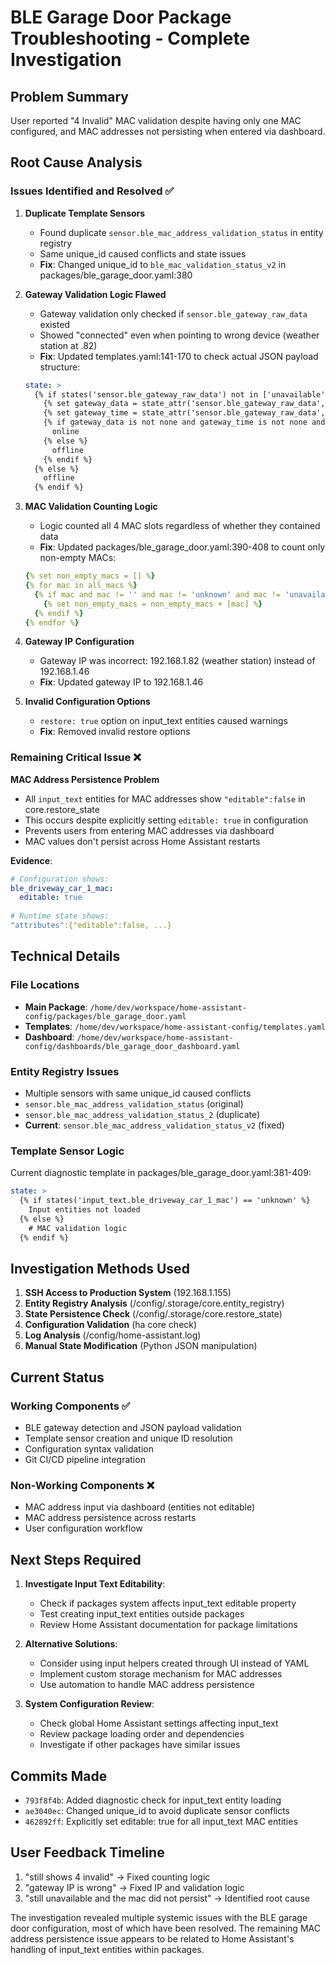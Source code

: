 # BLE Garage Door Package Troubleshooting - Complete Investigation

## Problem Summary
User reported "4 Invalid" MAC validation despite having only one MAC configured, and MAC addresses not persisting when entered via dashboard.

## Root Cause Analysis

### Issues Identified and Resolved ✅

1. **Duplicate Template Sensors**
   - Found duplicate `sensor.ble_mac_address_validation_status` in entity registry
   - Same unique_id caused conflicts and state issues
   - **Fix**: Changed unique_id to `ble_mac_validation_status_v2` in packages/ble_garage_door.yaml:380

2. **Gateway Validation Logic Flawed**
   - Gateway validation only checked if `sensor.ble_gateway_raw_data` existed
   - Showed "connected" even when pointing to wrong device (weather station at .82)
   - **Fix**: Updated templates.yaml:141-170 to check actual JSON payload structure:
   ```yaml
   state: >
     {% if states('sensor.ble_gateway_raw_data') not in ['unavailable', 'unknown'] %}
       {% set gateway_data = state_attr('sensor.ble_gateway_raw_data', 'devices') %}
       {% set gateway_time = state_attr('sensor.ble_gateway_raw_data', 'time') %}
       {% if gateway_data is not none and gateway_time is not none and gateway_data is iterable %}
         online
       {% else %}
         offline
       {% endif %}
     {% else %}
       offline
     {% endif %}
   ```

3. **MAC Validation Counting Logic**
   - Logic counted all 4 MAC slots regardless of whether they contained data
   - **Fix**: Updated packages/ble_garage_door.yaml:390-408 to count only non-empty MACs:
   ```yaml
   {% set non_empty_macs = [] %}
   {% for mac in all_macs %}
     {% if mac and mac != '' and mac != 'unknown' and mac != 'unavailable' %}
       {% set non_empty_macs = non_empty_macs + [mac] %}
     {% endif %}
   {% endfor %}
   ```

4. **Gateway IP Configuration**
   - Gateway IP was incorrect: 192.168.1.82 (weather station) instead of 192.168.1.46
   - **Fix**: Updated gateway IP to 192.168.1.46

5. **Invalid Configuration Options**
   - `restore: true` option on input_text entities caused warnings
   - **Fix**: Removed invalid restore options

### Remaining Critical Issue ❌

**MAC Address Persistence Problem**
- All `input_text` entities for MAC addresses show `"editable":false` in core.restore_state
- This occurs despite explicitly setting `editable: true` in configuration
- Prevents users from entering MAC addresses via dashboard
- MAC values don't persist across Home Assistant restarts

**Evidence**:
```yaml
# Configuration shows:
ble_driveway_car_1_mac:
  editable: true
  
# Runtime state shows:
"attributes":{"editable":false, ...}
```

## Technical Details

### File Locations
- **Main Package**: `/home/dev/workspace/home-assistant-config/packages/ble_garage_door.yaml`
- **Templates**: `/home/dev/workspace/home-assistant-config/templates.yaml` 
- **Dashboard**: `/home/dev/workspace/home-assistant-config/dashboards/ble_garage_door_dashboard.yaml`

### Entity Registry Issues
- Multiple sensors with same unique_id caused conflicts
- `sensor.ble_mac_address_validation_status` (original)
- `sensor.ble_mac_address_validation_status_2` (duplicate)
- **Current**: `sensor.ble_mac_address_validation_status_v2` (fixed)

### Template Sensor Logic
Current diagnostic template in packages/ble_garage_door.yaml:381-409:
```yaml
state: >
  {% if states('input_text.ble_driveway_car_1_mac') == 'unknown' %}
    Input entities not loaded
  {% else %}
    # MAC validation logic
  {% endif %}
```

## Investigation Methods Used

1. **SSH Access to Production System** (192.168.1.155)
2. **Entity Registry Analysis** (/config/.storage/core.entity_registry)
3. **State Persistence Check** (/config/.storage/core.restore_state)
4. **Configuration Validation** (ha core check)
5. **Log Analysis** (/config/home-assistant.log)
6. **Manual State Modification** (Python JSON manipulation)

## Current Status

### Working Components ✅
- BLE gateway detection and JSON payload validation
- Template sensor creation and unique ID resolution
- Configuration syntax validation
- Git CI/CD pipeline integration

### Non-Working Components ❌
- MAC address input via dashboard (entities not editable)
- MAC address persistence across restarts
- User configuration workflow

## Next Steps Required

1. **Investigate Input Text Editability**:
   - Check if packages system affects input_text editable property
   - Test creating input_text entities outside packages
   - Review Home Assistant documentation for package limitations

2. **Alternative Solutions**:
   - Consider using input helpers created through UI instead of YAML
   - Implement custom storage mechanism for MAC addresses
   - Use automation to handle MAC address persistence

3. **System Configuration Review**:
   - Check global Home Assistant settings affecting input_text
   - Review package loading order and dependencies
   - Investigate if other packages have similar issues

## Commits Made
- `793f8f4b`: Added diagnostic check for input_text entity loading
- `ae3040ec`: Changed unique_id to avoid duplicate sensor conflicts  
- `462892ff`: Explicitly set editable: true for all input_text MAC entities

## User Feedback Timeline
1. "still shows 4 invalid" → Fixed counting logic
2. "gateway IP is wrong" → Fixed IP and validation logic
3. "still unavailable and the mac did not persist" → Identified root cause

The investigation revealed multiple systemic issues with the BLE garage door configuration, most of which have been resolved. The remaining MAC address persistence issue appears to be related to Home Assistant's handling of input_text entities within packages.